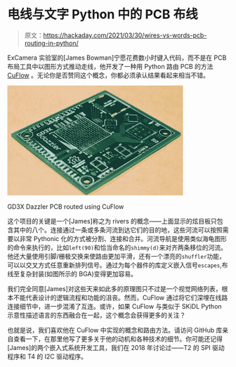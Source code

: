 # 电线与文字 Python 中的 PCB 布线

> 原文：<https://hackaday.com/2021/03/30/wires-vs-words-pcb-routing-in-python/>

ExCamera 实验室的[James Bowman]宁愿花费数小时键入代码，而不是在 PCB 布局工具中以图形方式推动走线，他开发了一种用 Python 路由 PCB 的方法 [CuFlow](https://excamera.com/sphinx/article-cuflow-crossbar.html) 。无论你是否赞同这个概念，你都必须承认结果看起来相当不错。

![](img/ce96ad651a0531401d9328fcb6dab8e7.png)

GD3X Dazzler PCB routed using CuFlow

这个项目的关键是一个[James]称之为 rivers 的概念——上面显示的炫目板只包含其中的八个。连接通过一条或多条河流到达它们的目的地，这些河流可以按照需要以非常 Pythonic 化的方式被分割、连接和合并。河流导航是使用类似海龟图形的命令来执行的，比如`left(90)`和恰当命名的`shimmy(d)`来对齐两条移位的河流。他还大量使用引脚/栅极交换来使路由更加平滑，还有一个漂亮的`shuffler`功能，可以以交叉方式任意重新排列信号。通过为每个器件的库定义嵌入信号`escapes`,布线至复杂封装(如图所示的 BGA)变得更加容易。

我们完全同意[James]对这些天来如此多的原理图只不过是一个视觉网络列表，根本不能代表设计的逻辑流程和功能的沮丧。然而，CuFlow 通过将它们深埋在线路连接细节中，进一步混淆了互连。或许，如果 CuFlow 与类似于 SKiDL Python 示意性描述语言的东西融合在一起，这个概念会获得更多的关注？

也就是说，我们喜欢他在 CuFlow 中实现的概念和路由方法。请访问 GitHub 库亲自查看一下，在那里他写了更多关于他的动机和各种技术的细节。你可能还记得[James]的两个嵌入式系统开发工具，我们在 2018 年讨论过——T2 的 SPI 驱动程序和 T4 的 I2C 驱动程序。